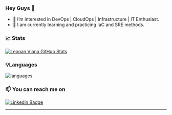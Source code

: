 ### Hey Guys 👋

- 👀 I’m interested in DevOps | CloudOps | Infrastructure | IT Enthusiast.
- 🌱 I am currently learning and practicing IaC and SRE methods.

### 📈 Stats 
[![Leonan Viana GitHub Stats](https://github-readme-stats.vercel.app/api?username=LeonanViana&theme=cobalt&show_icons=true)](https://github.com/LeonanViana)

### 💡Languages
![languages](https://github-readme-stats.vercel.app/api/top-langs/?username=LeonanViana&hide=scss&layout=compact&theme=cobalt&title_color=2ED3EA)

### 📫 You can reach me on
[![Linkedin Badge](https://img.shields.io/badge/-LinkedIn-blue?style=flat-square&logo=Linkedin&logoColor=white&link=https://www.linkedin.com/in/leonanviana/)](https://www.linkedin.com/in/leonanviana/)
<hr>
